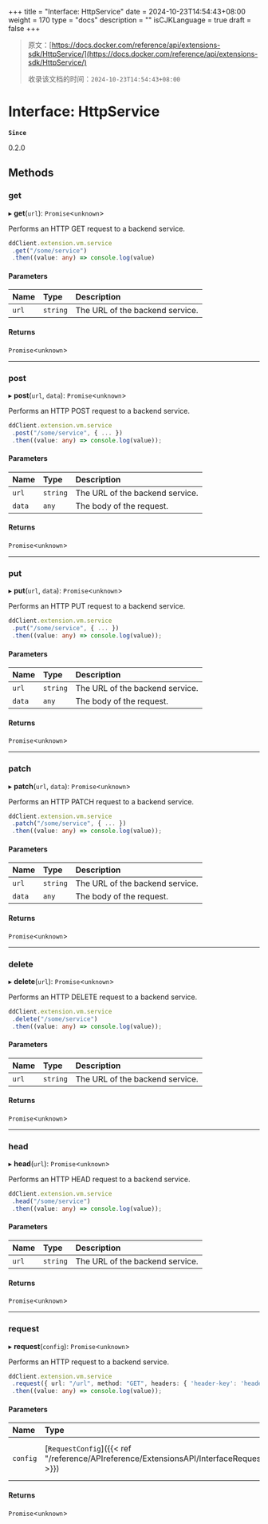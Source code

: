 +++
title = "Interface: HttpService"
date = 2024-10-23T14:54:43+08:00
weight = 170
type = "docs"
description = ""
isCJKLanguage = true
draft = false
+++

> 原文：[https://docs.docker.com/reference/api/extensions-sdk/HttpService/](https://docs.docker.com/reference/api/extensions-sdk/HttpService/)
>
> 收录该文档的时间：`2024-10-23T14:54:43+08:00`

# Interface: HttpService

**`Since`**

0.2.0

## Methods

### get

▸ **get**(`url`): `Promise`<`unknown`>

Performs an HTTP GET request to a backend service.



```typescript
ddClient.extension.vm.service
 .get("/some/service")
 .then((value: any) => console.log(value)
```

#### Parameters

| Name  | Type     | Description                     |
| :---- | :------- | :------------------------------ |
| `url` | `string` | The URL of the backend service. |

#### Returns

`Promise`<`unknown`>

------

### post

▸ **post**(`url`, `data`): `Promise`<`unknown`>

Performs an HTTP POST request to a backend service.



```typescript
ddClient.extension.vm.service
 .post("/some/service", { ... })
 .then((value: any) => console.log(value));
```

#### Parameters

| Name   | Type     | Description                     |
| :----- | :------- | :------------------------------ |
| `url`  | `string` | The URL of the backend service. |
| `data` | `any`    | The body of the request.        |

#### Returns

`Promise`<`unknown`>

------

### put

▸ **put**(`url`, `data`): `Promise`<`unknown`>

Performs an HTTP PUT request to a backend service.



```typescript
ddClient.extension.vm.service
 .put("/some/service", { ... })
 .then((value: any) => console.log(value));
```

#### Parameters

| Name   | Type     | Description                     |
| :----- | :------- | :------------------------------ |
| `url`  | `string` | The URL of the backend service. |
| `data` | `any`    | The body of the request.        |

#### Returns

`Promise`<`unknown`>

------

### patch

▸ **patch**(`url`, `data`): `Promise`<`unknown`>

Performs an HTTP PATCH request to a backend service.



```typescript
ddClient.extension.vm.service
 .patch("/some/service", { ... })
 .then((value: any) => console.log(value));
```

#### Parameters

| Name   | Type     | Description                     |
| :----- | :------- | :------------------------------ |
| `url`  | `string` | The URL of the backend service. |
| `data` | `any`    | The body of the request.        |

#### Returns

`Promise`<`unknown`>

------

### delete

▸ **delete**(`url`): `Promise`<`unknown`>

Performs an HTTP DELETE request to a backend service.



```typescript
ddClient.extension.vm.service
 .delete("/some/service")
 .then((value: any) => console.log(value));
```

#### Parameters

| Name  | Type     | Description                     |
| :---- | :------- | :------------------------------ |
| `url` | `string` | The URL of the backend service. |

#### Returns

`Promise`<`unknown`>

------

### head

▸ **head**(`url`): `Promise`<`unknown`>

Performs an HTTP HEAD request to a backend service.



```typescript
ddClient.extension.vm.service
 .head("/some/service")
 .then((value: any) => console.log(value));
```

#### Parameters

| Name  | Type     | Description                     |
| :---- | :------- | :------------------------------ |
| `url` | `string` | The URL of the backend service. |

#### Returns

`Promise`<`unknown`>

------

### request

▸ **request**(`config`): `Promise`<`unknown`>

Performs an HTTP request to a backend service.



```typescript
ddClient.extension.vm.service
 .request({ url: "/url", method: "GET", headers: { 'header-key': 'header-value' }, data: { ... }})
 .then((value: any) => console.log(value));
```

#### Parameters

| Name     | Type                                                         | Description                     |
| :------- | :----------------------------------------------------------- | :------------------------------ |
| `config` | [`RequestConfig`]({{< ref "/reference/APIreference/ExtensionsAPI/InterfaceRequestConfig" >}}) | The URL of the backend service. |

#### Returns

`Promise`<`unknown`>
